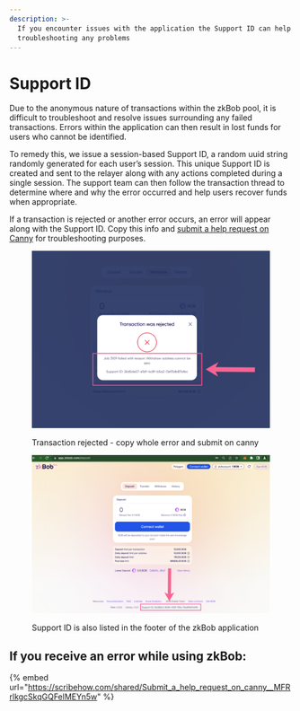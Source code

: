 ```yaml
---
description: >-
  If you encounter issues with the application the Support ID can help with
  troubleshooting any problems
---
```


# Support ID

Due to the anonymous nature of transactions within the zkBob pool, it is difficult to troubleshoot and resolve issues surrounding any failed transactions. Errors within the application can then result in lost funds for users who cannot be identified.&#x20;

To remedy this, we issue a session-based Support ID,  a random uuid string randomly generated for each user’s session. This unique Support ID is created and sent to the relayer along with any actions completed during a single session. The support team can then follow the transaction thread to determine where and why the error occurred and help users recover funds when appropriate.&#x20;

If a transaction is rejected or another error occurs, an error will appear along with the Support ID. Copy this info and [submit a help request on Canny](support-id.md#if-you-receive-an-error-while-using-zkbob) for troubleshooting purposes.

<figure><img src="../.gitbook/assets/support-id.png" alt=""><figcaption><p>Transaction rejected - copy whole error and submit on canny</p></figcaption></figure>

<figure><img src="../.gitbook/assets/support-ID.png" alt=""><figcaption><p>Support ID is also listed in the footer of the zkBob application</p></figcaption></figure>

## If you receive an error while using zkBob:

{% embed url="https://scribehow.com/shared/Submit_a_help_request_on_canny__MFRrlkgcSkqGQFelMEYn5w" %}





